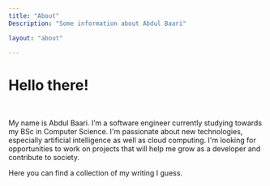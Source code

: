 ```yaml
---
title: "About"
Description: "Some information about Abdul Baari"

layout: "about"

---
```


# Hello there!
&nbsp;


My name is Abdul Baari. I’m a software engineer currently studying towards my BSc in Computer Science. I'm passionate about new technologies, especially artificial intelligence as well as cloud computing. I'm looking for opportunities to work on projects that will help me grow as a developer and contribute to society.
&nbsp;


Here you can find a collection of my writing I guess.
